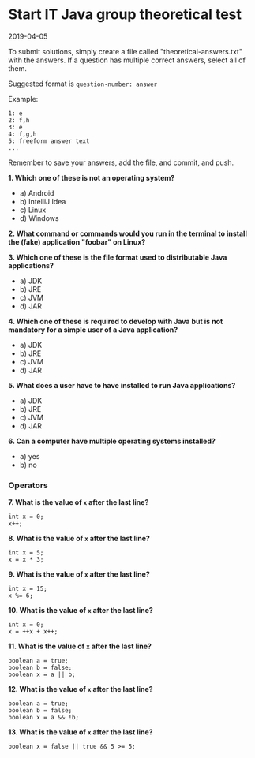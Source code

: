 # Start IT Java group theoretical test
2019-04-05

To submit solutions, simply create a file called "theoretical-answers.txt" with the answers. If a question has multiple correct answers, select all of them.

Suggested format is `question-number: answer`

Example:
```
1: e
2: f,h
3: e
4: f,g,h
5: freeform answer text
...
```

Remember to save your answers, add the file, and commit, and push.

**1. Which one of these is **not** an operating system?**
- a) Android
- b) IntelliJ Idea
- c) Linux
- d) Windows

**2. What command or commands would you run in the terminal to install the (fake) application "foobar" on Linux?**

**3. Which one of these is the file format used to distributable Java applications?**
- a) JDK
- b) JRE
- c) JVM
- d) JAR

**4. Which one of these is required to develop with Java but is not mandatory for a simple user of a Java application?**
- a) JDK
- b) JRE
- c) JVM
- d) JAR

**5. What does a user have to have installed to run Java applications?**
- a) JDK
- b) JRE
- c) JVM
- d) JAR

**6. Can a computer have multiple operating systems installed?**
- a) yes
- b) no

### Operators

**7. What is the value of `x` after the last line?**
```
int x = 0;
x++;
```

**8. What is the value of `x` after the last line?**
```
int x = 5;
x = x * 3;
```

**9. What is the value of `x` after the last line?**
```
int x = 15;
x %= 6;
```

**10. What is the value of `x` after the last line?**
```
int x = 0;
x = ++x + x++;
```

**11. What is the value of `x` after the last line?**
```
boolean a = true;
boolean b = false;
boolean x = a || b;
```

**12. What is the value of `x` after the last line?**
```
boolean a = true;
boolean b = false;
boolean x = a && !b;
```

**13. What is the value of `x` after the last line?**
```
boolean x = false || true && 5 >= 5;
```

